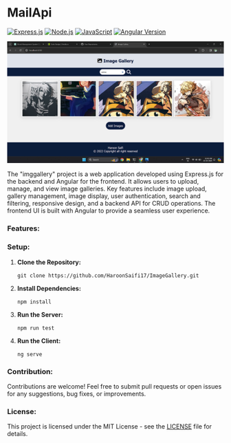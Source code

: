  # MailApi

[![Express.js](https://img.shields.io/badge/Express.js-4.x-orange.svg)](https://expressjs.com/)
[![Node.js](https://img.shields.io/badge/Node.js-16.x-green.svg)](https://nodejs.org/)
[![JavaScript](https://img.shields.io/badge/JavaScript-F7DF1E.svg)](https://developer.mozilla.org/en-US/docs/Web/JavaScript)
[![Angular Version](https://img.shields.io/badge/Angular-v14-red)](https://angular.io/)

![Screenshot](screenshots/homepage.png)

The "imggallery" project is a web application developed using Express.js for the backend and Angular for the frontend. It allows users to upload, manage, and view image galleries. Key features include image upload, gallery management, image display, user authentication, search and filtering, responsive design, and a backend API for CRUD operations. The frontend UI is built with Angular to provide a seamless user experience.

### Features:


### Setup:

1. **Clone the Repository:**
   ```
   git clone https://github.com/HaroonSaifi17/ImageGallery.git
   ```

2. **Install Dependencies:**
   ```
   npm install
   ```

4. **Run the Server:**
   ```
   npm run test 
   ```

5. **Run the Client:**
   ```
   ng serve
   ```

### Contribution:

Contributions are welcome! Feel free to submit pull requests or open issues for any suggestions, bug fixes, or improvements.

### License:

This project is licensed under the MIT License - see the [LICENSE](LICENSE) file for details.
